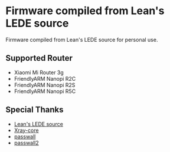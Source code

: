 # Firmware compiled from Lean's LEDE source 
Firmware compiled from Lean's LEDE source for personal use.

## Supported Router 
* Xiaomi Mi Router 3g 
* FriendlyARM Nanopi R2C 
* FriendlyARM Nanopi R2S
* FriendlyARM Nanopi R5C 

## Special Thanks 
* [Lean's LEDE source](https://github.com/coolsnowwolf/lede)
* [Xray-core](https://github.com/XTLS/Xray-core)
* [passwall](https://github.com/xiaorouji/openwrt-passwall)
* [passwall2](https://github.com/xiaorouji/openwrt-passwall2)


